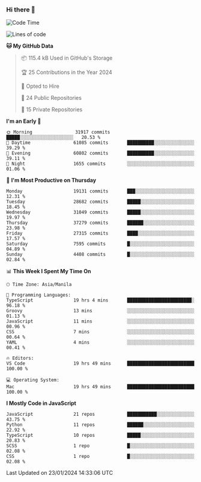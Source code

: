 ### Hi there 👋

<!--START_SECTION:waka-->
![Code Time](http://img.shields.io/badge/Code%20Time-545%20hrs%2015%20mins-blue)

![Lines of code](https://img.shields.io/badge/From%20Hello%20World%20I%27ve%20Written-62.6%20million%20lines%20of%20code-blue)

**🐱 My GitHub Data** 

> 📦 115.4 kB Used in GitHub's Storage 
 > 
> 🏆 25 Contributions in the Year 2024
 > 
> 💼 Opted to Hire
 > 
> 📜 24 Public Repositories 
 > 
> 🔑 15 Private Repositories 
 > 
**I'm an Early 🐤** 

```text
🌞 Morning                31917 commits       █████░░░░░░░░░░░░░░░░░░░░   20.53 % 
🌆 Daytime                61085 commits       ██████████░░░░░░░░░░░░░░░   39.29 % 
🌃 Evening                60802 commits       ██████████░░░░░░░░░░░░░░░   39.11 % 
🌙 Night                  1655 commits        ░░░░░░░░░░░░░░░░░░░░░░░░░   01.06 % 
```
📅 **I'm Most Productive on Thursday** 

```text
Monday                   19131 commits       ███░░░░░░░░░░░░░░░░░░░░░░   12.31 % 
Tuesday                  28682 commits       █████░░░░░░░░░░░░░░░░░░░░   18.45 % 
Wednesday                31049 commits       █████░░░░░░░░░░░░░░░░░░░░   19.97 % 
Thursday                 37279 commits       ██████░░░░░░░░░░░░░░░░░░░   23.98 % 
Friday                   27315 commits       ████░░░░░░░░░░░░░░░░░░░░░   17.57 % 
Saturday                 7595 commits        █░░░░░░░░░░░░░░░░░░░░░░░░   04.89 % 
Sunday                   4408 commits        █░░░░░░░░░░░░░░░░░░░░░░░░   02.84 % 
```


📊 **This Week I Spent My Time On** 

```text
🕑︎ Time Zone: Asia/Manila

💬 Programming Languages: 
TypeScript               19 hrs 4 mins       ████████████████████████░   96.18 % 
Groovy                   13 mins             ░░░░░░░░░░░░░░░░░░░░░░░░░   01.13 % 
JavaScript               11 mins             ░░░░░░░░░░░░░░░░░░░░░░░░░   00.96 % 
CSS                      7 mins              ░░░░░░░░░░░░░░░░░░░░░░░░░   00.64 % 
YAML                     4 mins              ░░░░░░░░░░░░░░░░░░░░░░░░░   00.41 % 

🔥 Editors: 
VS Code                  19 hrs 49 mins      █████████████████████████   100.00 % 

💻 Operating System: 
Mac                      19 hrs 49 mins      █████████████████████████   100.00 % 
```

**I Mostly Code in JavaScript** 

```text
JavaScript               21 repos            ███████████░░░░░░░░░░░░░░   43.75 % 
Python                   11 repos            ██████░░░░░░░░░░░░░░░░░░░   22.92 % 
TypeScript               10 repos            █████░░░░░░░░░░░░░░░░░░░░   20.83 % 
SCSS                     1 repo              █░░░░░░░░░░░░░░░░░░░░░░░░   02.08 % 
CSS                      1 repo              █░░░░░░░░░░░░░░░░░░░░░░░░   02.08 % 
```




 Last Updated on 23/01/2024 14:33:06 UTC
<!--END_SECTION:waka-->
